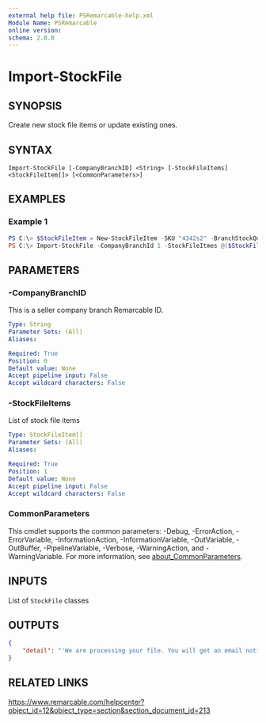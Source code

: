 ```yaml
---
external help file: PSRemarcable-help.xml
Module Name: PSRemarcable
online version:
schema: 2.0.0
---
```


# Import-StockFile

## SYNOPSIS
Create new stock file items or update existing ones.

## SYNTAX

```
Import-StockFile [-CompanyBranchID] <String> [-StockFileItems] <StockFileItem[]> [<CommonParameters>]
```

## EXAMPLES

### Example 1
```powershell
PS C:\> $StockFileItem = New-StockFileItem -SKU "4342s2" -BranchStockQuantity 90 -StockQuantity 546
PS C:\> Import-StockFile -CompanyBranchId 1 -StockFileItmes @($StockFileItem)
```

## PARAMETERS

### -CompanyBranchID
This is a seller company branch Remarcable ID.

```yaml
Type: String
Parameter Sets: (All)
Aliases:

Required: True
Position: 0
Default value: None
Accept pipeline input: False
Accept wildcard characters: False
```

### -StockFileItems
List of stock file items

```yaml
Type: StockFileItem[]
Parameter Sets: (All)
Aliases:

Required: True
Position: 1
Default value: None
Accept pipeline input: False
Accept wildcard characters: False
```

### CommonParameters
This cmdlet supports the common parameters: -Debug, -ErrorAction, -ErrorVariable, -InformationAction, -InformationVariable, -OutVariable, -OutBuffer, -PipelineVariable, -Verbose, -WarningAction, and -WarningVariable. For more information, see [about_CommonParameters](http://go.microsoft.com/fwlink/?LinkID=113216).

## INPUTS

List of `StockFile` classes

## OUTPUTS

```json
{
    "detail": "'We are processing your file. You will get an email notification once we are fully complete."
}
```

## RELATED LINKS
https://www.remarcable.com/helpcenter?object_id=12&object_type=section&section_document_id=213